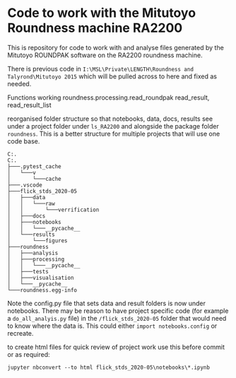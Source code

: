# Code to work with the Mitutoyo Roundness machine RA2200

This is repository for code to work with and analyse files generated by the Mitutoyo ROUNDPAK software on the RA2200 roundness machine.

There is previous code in `I:\MSL\Private\LENGTH\Roundness and Talyrond\Mitutoyo 2015` which will be pulled across to here and fixed as needed.

Functions working
roundness.processing.read_roundpak 
    read_result, 
    read_result_list

reorganised folder structure so that notebooks, data, docs, results see under a project folder under `ls_RA2200` and alongside the package folder `roundness`. This is a better structure for multiple projects that will use one code base. 
```
C:.
C:.
├───.pytest_cache
│   └───v
│       └───cache
├───.vscode
├───flick_stds_2020-05
│   ├───data
│   │   └───raw
│   │       └───verrification
│   ├───docs
│   ├───notebooks
│   │   └───__pycache__
│   └───results
│       └───figures
├───roundness
│   ├───analysis
│   ├───processing
│   │   └───__pycache__
│   ├───tests
│   ├───visualisation
│   └───__pycache__
└───roundness.egg-info
```
Note the config.py file that sets data and result folders is now under notebooks. There may be reason to have project specific code (for example a `do_all_analyis.py` file) in the `/flick_stds_2020-05` folder that would need to know where the data is. This could either `import notebooks.config` or recreate.

to create html files for quick review of project work use this before commit or as required:

`jupyter nbconvert --to html flick_stds_2020-05\notebooks\*.ipynb`